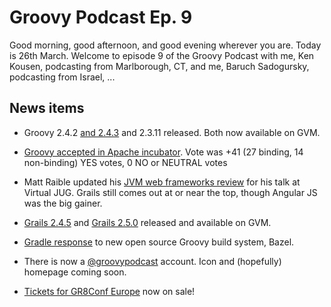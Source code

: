 # Groovy Podcast Ep. 9

Good morning, good afternoon, and good evening wherever you are. Today is 26th March. Welcome to episode 9 of the Groovy Podcast with me, Ken Kousen, podcasting from Marlborough, CT, and me, Baruch Sadogursky, podcasting from Israel, ...

## News items

* Groovy 2.4.2 [and 2.4.3](http://groovy-lang.org/changelogs/changelog-2.4.3.html) and 2.3.11 released. Both now available on GVM.

* [Groovy accepted in Apache incubator](http://markmail.org/message/uaickpdsffd4gnzu). Vote was +41 (27 binding, 14 non-binding) YES votes, 0 NO or NEUTRAL votes

* Matt Raible updated his [JVM web frameworks review](http://raibledesigns.com/rd/entry/comparing_jvm_web_frameworks_at) for his talk at Virtual JUG. Grails still comes out at or near the top, though Angular JS was the big gainer.

* [Grails 2.4.5](https://github.com/grails/grails-core/releases/tag/v2.4.5) and [Grails 2.5.0](https://github.com/grails/grails-core/releases/tag/v2.5.0) released and available on GVM.

* [Gradle response](https://www.gradle.org/gradle-team-perspective-on-bazel/) to new open source Groovy build system, Bazel.

* There is now a [@groovypodcast](http://twitter.com/groovypodcast) account. Icon and (hopefully) homepage coming soon.

* [Tickets for GR8Conf Europe](https://twitter.com/gr8conf/status/580435505852071936) now on sale!
